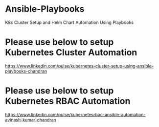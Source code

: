 # Ansible-Playbooks

K8s Cluster Setup and Helm Chart Automation Using Playbooks

# Please use below to setup Kubernetes Cluster Automation

https://www.linkedin.com/pulse/kubernetes-cluster-setup-using-ansible-playbooks-chandran

# Please use below to setup Kubernetes RBAC Automation

https://www.linkedin.com/pulse/kubernetesrbac-ansible-automation-avinash-kumar-chandran



